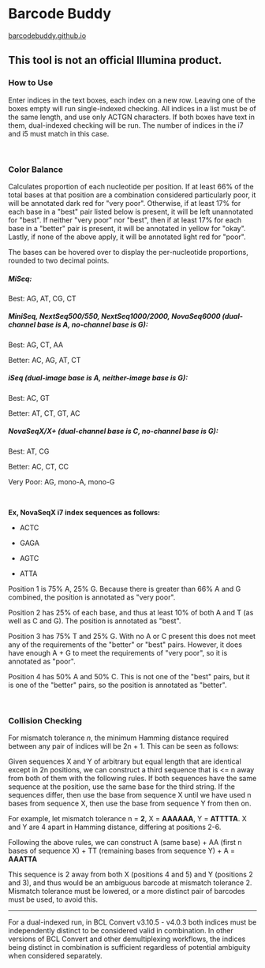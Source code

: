 # Barcode Buddy

[barcodebuddy.github.io](https://barcodebuddy.github.io)

## This tool is not an official Illumina product.

### How to Use
Enter indices in the text boxes, each index on a new row. Leaving one of the boxes empty will run single-indexed checking. All indices in a list must be of the same length, and use only ACTGN characters. If both boxes have text in them, dual-indexed checking will be run. The number of indices in the i7 and i5 must match in this case.

&nbsp;

### Color Balance
Calculates proportion of each nucleotide per position. If at least 66% of the total bases at that position are a combination considered particularly poor, it will be annotated dark red for "very poor". Otherwise, if at least 17% for each base in a "best" pair listed below is present, it will be left unannotated for "best". If neither "very poor" nor "best", then if at least 17% for each base in a "better" pair is present, it will be annotated in yellow for "okay". Lastly, if none of the above apply, it will be annotated light red for "poor".

The bases can be hovered over to display the per-nucleotide proportions, rounded to two decimal points.

##### MiSeq:
Best: AG, AT, CG, CT

##### MiniSeq, NextSeq500/550, NextSeq1000/2000, NovaSeq6000 (dual-channel base is A, no-channel base is G):
Best: AG, CT, AA

Better: AC, AG, AT, CT

##### iSeq (dual-image base is A, neither-image base is G):
Best: AC, GT

Better: AT, CT, GT, AC

##### NovaSeqX/X+ (dual-channel base is C, no-channel base is G):
Best: AT, CG

Better: AC, CT, CC

Very Poor: AG, mono-A, mono-G

&nbsp;

**Ex, NovaSeqX i7 index sequences as follows:**

* ACTC

* GAGA

* AGTC

* ATTA

Position 1 is 75% A, 25% G. Because there is greater than 66% A and G combined, the position is annotated as "very poor".

Position 2 has 25% of each base, and thus at least 10% of both A and T (as well as C and G). The position is annotated as "best".

Position 3 has 75% T and 25% G. With no A or C present this does not meet any of the requirements of the "better" or "best" pairs. However, it does have enough A + G to meet the requirements of "very poor", so it is annotated as "poor".

Position 4 has 50% A and 50% C. This is not one of the "best" pairs, but it is one of the "better" pairs, so the position is annotated as "better".

&nbsp;

### Collision Checking

For mismatch tolerance *n*, the minimum Hamming distance required between any pair of indices will be 2n + 1. This can be seen as follows:

Given sequences X and Y of arbitrary but equal length that are identical except in 2n positions, we can construct a third sequence that is <= n away from both of them with the following rules. If both sequences have the same sequence at the position, use the same base for the third string. If the sequences differ, then use the base from sequence X until we have used n bases from sequence X, then use the base from sequence Y from then on.

For example, let mismatch tolerance n = **2**, X = **AAAAAA**, Y = **ATTTTA**. X and Y are 4 apart in Hamming distance, differing at positions 2-6.

Following the above rules, we can construct A (same base) + AA (first n bases of sequence X) + TT (remaining bases from sequence Y) + A = **AAATTA**

This sequence is 2 away from both X (positions 4 and 5) and Y (positions 2 and 3), and thus would be an ambiguous barcode at mismatch tolerance 2. Mismatch tolerance must be lowered, or a more distinct pair of barcodes must be used, to avoid this.

----

For a dual-indexed run, in  BCL Convert v3.10.5 - v4.0.3 both indices must be independently distinct to be considered valid in combination. In other versions of BCL Convert and other demultiplexing workflows, the indices being distinct in combination is sufficient regardless of potential ambiguity when considered separately.
